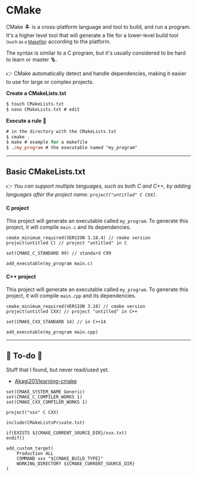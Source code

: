 # CMake

<div class="row row-cols-md-2"><div>

CMake 🏝️ is a cross-platform language and tool to build, and run a program. It's a higher level tool that will generate a file for a lower-level build tool <small>(such as a [Makefile](/tools-and-frameworks/others/build/makefile/index.md))</small> according to the platform.

The syntax is similar to a C program, but it's usually considered to be hard to learn or master 🪜.

👉 CMake automatically detect and handle dependencies, making it easier to use for large or complex projects.
</div><div>

**Create a CMakeLists.txt**

```ps
$ touch CMakeLists.txt
$ nano CMakeLists.txt # edit
```

**Execute a rule** 🌴

```ps
# in the directory with the CMakeLists.txt
$ cmake .
$ make # example for a makefile
$ ./my_program # the executable named "my_program"
```
</div></div>

<hr class="sep-both">

## Basic CMakeLists.txt

👉 *You can support multiple languages, such as both C and C++, by adding languages after the project name: `project("untitled" C CXX)`.*

<div class="row row-cols-md-2"><div>

#### C project

This project will generate an executable called `my_program`. To generate this project, it will compile `main.c` and its dependencies.

```scss!
cmake_minimum_required(VERSION 3.18.4) // cmake version
project(untitled C) // project "untitled" in C

set(CMAKE_C_STANDARD 99) // standard C99

add_executable(my_program main.c)
```
</div><div>

#### C++ project

This project will generate an executable called `my_program`. To generate this project, it will compile `main.cpp` and its dependencies.

```scss!
cmake_minimum_required(VERSION 3.18) // cmake version
project(untitled CXX) // project "untitled" in C++

set(CMAKE_CXX_STANDARD 14) // in C++14

add_executable(my_program main.cpp)
```
</div></div>

<hr class="sep-both">

## 👻 To-do 👻

Stuff that I found, but never read/used yet.

<div class="row row-cols-md-2"><div>

* [Akagi201/learning-cmake](https://github.com/Akagi201/learning-cmake)

```scss!
set(CMAKE_SYSTEM_NAME Generic)
set(CMAKE_C_COMPILER_WORKS 1)
set(CMAKE_CXX_COMPILER_WORKS 1)

project("xxx" C CXX)

include(CMakeListsPrivate.txt)

if(EXISTS ${CMAKE_CURRENT_SOURCE_DIR}/xxx.txt)
endif()

add_custom_target(
    Production ALL
    COMMAND xxx "${CMAKE_BUILD_TYPE}"
    WORKING_DIRECTORY ${CMAKE_CURRENT_SOURCE_DIR}
)
```
</div><div>
</div></div>